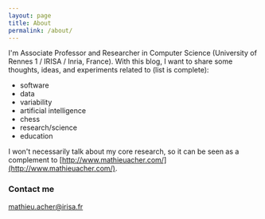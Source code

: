 ```yaml
---
layout: page
title: About
permalink: /about/
---
```


I'm Associate Professor and Researcher in Computer Science (University of Rennes 1 / IRISA / Inria, France). 
With this blog, I want to share some thoughts, ideas, and experiments related to (list is complete): 
 * software
 * data
 * variability
 * artificial intelligence
 * chess
 * research/science
 * education

I won't necessarily talk about my core research, so it can be seen as a complement to [http://www.mathieuacher.com/](http://www.mathieuacher.com/). 

### Contact me

[mathieu.acher@irisa.fr](mailto:mathieu.acher@irisa.fr)
